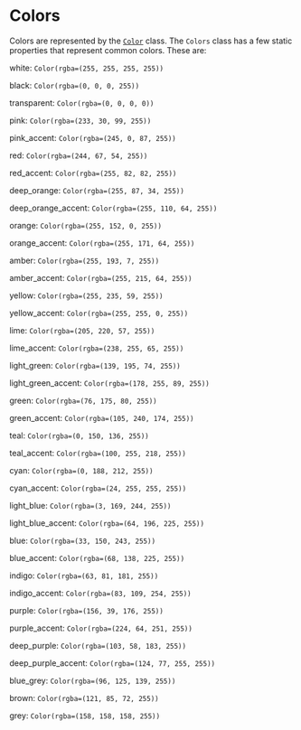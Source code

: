 # Colors

Colors are represented by the [`Color`](Color.md) class. The `Colors` class has a few static properties that represent common colors. These are:

white: `Color(rgba=(255, 255, 255, 255))`

black: `Color(rgba=(0, 0, 0, 255))`

transparent: `Color(rgba=(0, 0, 0, 0))`

pink: `Color(rgba=(233, 30, 99, 255))`

pink_accent: `Color(rgba=(245, 0, 87, 255))`

red: `Color(rgba=(244, 67, 54, 255))`

red_accent: `Color(rgba=(255, 82, 82, 255))`

deep_orange: `Color(rgba=(255, 87, 34, 255))`

deep_orange_accent: `Color(rgba=(255, 110, 64, 255))`

orange: `Color(rgba=(255, 152, 0, 255))`

orange_accent: `Color(rgba=(255, 171, 64, 255))`

amber: `Color(rgba=(255, 193, 7, 255))`

amber_accent: `Color(rgba=(255, 215, 64, 255))`

yellow: `Color(rgba=(255, 235, 59, 255))`

yellow_accent: `Color(rgba=(255, 255, 0, 255))`

lime: `Color(rgba=(205, 220, 57, 255))`

lime_accent: `Color(rgba=(238, 255, 65, 255))`

light_green: `Color(rgba=(139, 195, 74, 255))`

light_green_accent: `Color(rgba=(178, 255, 89, 255))`

green: `Color(rgba=(76, 175, 80, 255))`

green_accent: `Color(rgba=(105, 240, 174, 255))`

teal: `Color(rgba=(0, 150, 136, 255))`

teal_accent: `Color(rgba=(100, 255, 218, 255))`

cyan: `Color(rgba=(0, 188, 212, 255))`

cyan_accent: `Color(rgba=(24, 255, 255, 255))`

light_blue: `Color(rgba=(3, 169, 244, 255))`

light_blue_accent: `Color(rgba=(64, 196, 225, 255))`

blue: `Color(rgba=(33, 150, 243, 255))`

blue_accent: `Color(rgba=(68, 138, 225, 255))`

indigo: `Color(rgba=(63, 81, 181, 255))`

indigo_accent: `Color(rgba=(83, 109, 254, 255))`

purple: `Color(rgba=(156, 39, 176, 255))`

purple_accent: `Color(rgba=(224, 64, 251, 255))`

deep_purple: `Color(rgba=(103, 58, 183, 255))`

deep_purple_accent: `Color(rgba=(124, 77, 255, 255))`

blue_grey: `Color(rgba=(96, 125, 139, 255))`

brown: `Color(rgba=(121, 85, 72, 255))`

grey: `Color(rgba=(158, 158, 158, 255))`
